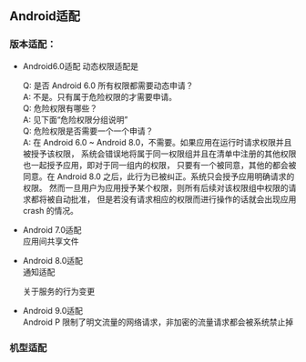## Android适配

### 版本适配：

- Android6.0适配
    动态权限适配是
    
    Q: 是否 Android 6.0 所有权限都需要动态申请？      
    A: 不是。只有属于危险权限的才需要申请。       
    Q: 危险权限有哪些？     
    A: 见下面“危险权限分组说明”        
    Q: 危险权限是否需要一个一个申请？      
    A: 在 Android 6.0 ~ Android 8.0，不需要。如果应用在运行时请求权限并且被授予该权限，
    系统会错误地将属于同一权限组并且在清单中注册的其他权限也一起授予应用，即对于同一组内的权限，
    只要有一个被同意，其他的都会被同意。在 Android 8.0 之后，此行为已被纠正。系统只会授予应用明确请求的权限。
    然而一旦用户为应用授予某个权限，则所有后续对该权限组中权限的请求都将被自动批准，
    但是若没有请求相应的权限而进行操作的话就会出现应用 crash 的情况。
    
- Android 7.0适配     
  应用间共享文件
    
- Android 8.0适配          
  通知适配
  
  关于服务的行为变更
  
- Android 9.0适配     
  Android P 限制了明文流量的网络请求，非加密的流量请求都会被系统禁止掉


### 机型适配


